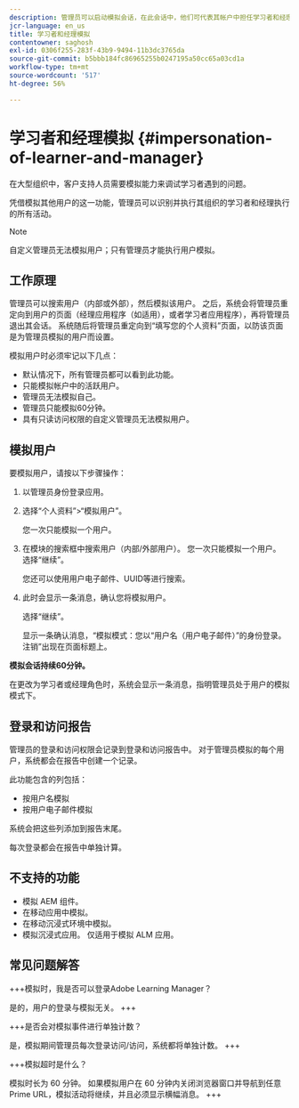 ```yaml
---
description: 管理员可以启动模拟会话，在此会话中，他们可代表其帐户中担任学习者和经理角色的任何用户登录。
jcr-language: en_us
title: 学习者和经理模拟
contentowner: saghosh
exl-id: 0306f255-283f-43b9-9494-11b3dc3765da
source-git-commit: b5bbb184fc86965255b0247195a50cc65a03cd1a
workflow-type: tm+mt
source-wordcount: '517'
ht-degree: 56%

---
```


# 学习者和经理模拟 {#impersonation-of-learner-and-manager}

在大型组织中，客户支持人员需要模拟能力来调试学习者遇到的问题。

凭借模拟其他用户的这一功能，管理员可以识别并执行其组织的学习者和经理执行的所有活动。

>[!NOTE]
>
>自定义管理员无法模拟用户；只有管理员才能执行用户模拟。

## 工作原理

管理员可以搜索用户（内部或外部），然后模拟该用户。 之后，系统会将管理员重定向到用户的页面（经理应用程序（如适用），或者学习者应用程序），再将管理员退出其会话。 系统随后将管理员重定向到“填写您的个人资料”页面，以防该页面是为管理员模拟的用户而设置。

模拟用户时必须牢记以下几点：

* 默认情况下，所有管理员都可以看到此功能。
* 只能模拟帐户中的活跃用户。
* 管理员无法模拟自己。
* 管理员只能模拟60分钟。
* 具有只读访问权限的自定义管理员无法模拟用户。

## 模拟用户

要模拟用户，请按以下步骤操作：

1. 以管理员身份登录应用。
1. 选择“个人资料”>“模拟用户”。

   您一次只能模拟一个用户。

1. 在模块的搜索框中搜索用户（内部/外部用户）。 您一次只能模拟一个用户。 选择“继续”。

   您还可以使用用户电子邮件、UUID等进行搜索。

1. 此时会显示一条消息，确认您将模拟用户。

   选择“继续”。

   显示一条确认消息，“模拟模式：您以“用户名（用户电子邮件）”的身份登录。 注销”出现在页面标题上。

**模拟会话持续60分钟。**

在更改为学习者或经理角色时，系统会显示一条消息，指明管理员处于用户的模拟模式下。

## 登录和访问报告

管理员的登录和访问权限会记录到登录和访问报告中。 对于管理员模拟的每个用户，系统都会在报告中创建一个记录。

此功能包含的列包括：

* 按用户名模拟
* 按用户电子邮件模拟

系统会把这些列添加到报告末尾。

每次登录都会在报告中单独计算。

## 不支持的功能

* 模拟 AEM 组件。
* 在移动应用中模拟。
* 在移动沉浸式环境中模拟。
* 模拟沉浸式应用。 仅适用于模拟 ALM 应用。

## 常见问题解答

+++模拟时，我是否可以登录Adobe Learning Manager？

是的，用户的登录与模拟无关。
+++

+++是否会对模拟事件进行单独计数？

是，模拟期间管理员每次登录访问/访问，系统都将单独计数。
+++

+++模拟超时是什么？

模拟时长为 60 分钟。 如果模拟用户在 60 分钟内关闭浏览器窗口并导航到任意 Prime URL，模拟活动将继续，并且必须显示横幅消息。
+++

